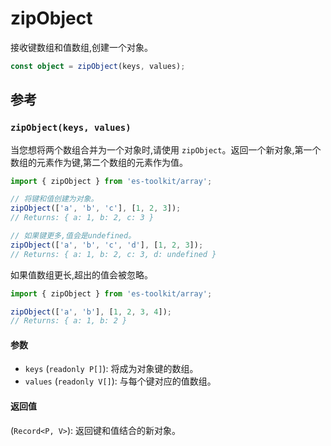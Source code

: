 # zipObject

接收键数组和值数组,创建一个对象。

```typescript
const object = zipObject(keys, values);
```

## 参考

### `zipObject(keys, values)`

当您想将两个数组合并为一个对象时,请使用 `zipObject`。返回一个新对象,第一个数组的元素作为键,第二个数组的元素作为值。

```typescript
import { zipObject } from 'es-toolkit/array';

// 将键和值创建为对象。
zipObject(['a', 'b', 'c'], [1, 2, 3]);
// Returns: { a: 1, b: 2, c: 3 }

// 如果键更多,值会是undefined。
zipObject(['a', 'b', 'c', 'd'], [1, 2, 3]);
// Returns: { a: 1, b: 2, c: 3, d: undefined }
```

如果值数组更长,超出的值会被忽略。

```typescript
import { zipObject } from 'es-toolkit/array';

zipObject(['a', 'b'], [1, 2, 3, 4]);
// Returns: { a: 1, b: 2 }
```

#### 参数

- `keys` (`readonly P[]`): 将成为对象键的数组。
- `values` (`readonly V[]`): 与每个键对应的值数组。

#### 返回值

(`Record<P, V>`): 返回键和值结合的新对象。
